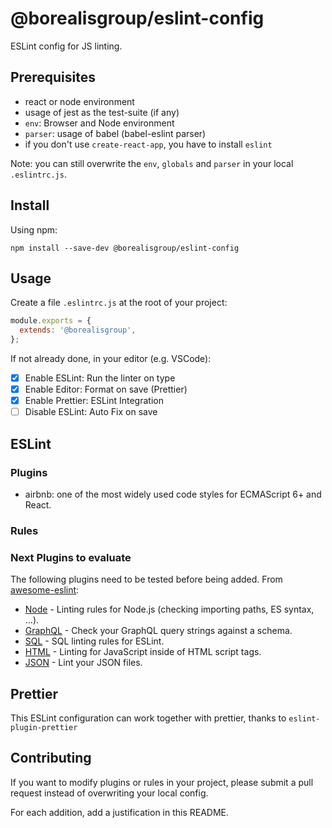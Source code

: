 # @borealisgroup/eslint-config

ESLint config for JS linting.

## Prerequisites

- react or node environment
- usage of jest as the test-suite (if any)
- `env`: Browser and Node environment
- `parser`: usage of babel (babel-eslint parser)
- if you don't use `create-react-app`, you have to install `eslint`

Note: you can still overwrite the `env`, `globals` and `parser` in your local `.eslintrc.js`.

## Install

Using npm:

```
npm install --save-dev @borealisgroup/eslint-config
```

## Usage

Create a file `.eslintrc.js` at the root of your project:

```js
module.exports = {
  extends: '@borealisgroup',
};
```

If not already done, in your editor (e.g. VSCode):

- [x] Enable ESLint: Run the linter on type
- [x] Enable Editor: Format on save (Prettier)
- [x] Enable Prettier: ESLint Integration
- [ ] Disable ESLint: Auto Fix on save

## ESLint

### Plugins

- airbnb: one of the most widely used code styles for ECMAScript 6+ and React.

### Rules

### Next Plugins to evaluate

The following plugins need to be tested before being added.
From [awesome-eslint](https://github.com/dustinspecker/awesome-eslint):

- [Node](https://github.com/mysticatea/eslint-plugin-node) - Linting rules for Node.js (checking importing paths, ES syntax, ...).
- [GraphQL](https://github.com/apollographql/eslint-plugin-graphql) - Check your GraphQL query strings against a schema.
- [SQL](https://github.com/gajus/eslint-plugin-sql) - SQL linting rules for ESLint.
- [HTML](https://github.com/BenoitZugmeyer/eslint-plugin-html) - Linting for JavaScript inside of HTML script tags.
- [JSON](https://github.com/azeemba/eslint-plugin-json) - Lint your JSON files.

## Prettier

This ESLint configuration can work together with prettier, thanks to `eslint-plugin-prettier`

## Contributing

If you want to modify plugins or rules in your project, please submit a pull request instead of overwriting your local config.

For each addition, add a justification in this README.
